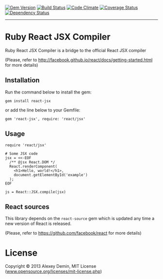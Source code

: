 [![Gem Version](https://badge.fury.io/rb/react-jsx.png)](http://badge.fury.io/rb/react-jsx) [![Build Status](https://secure.travis-ci.org/ademin/react-jsx.png)](http://travis-ci.org/ademin/react-jsx) [![Code Climate](https://codeclimate.com/github/ademin/react-jsx.png)](https://codeclimate.com/github/ademin/react-jsx) [![Coverage Status](https://coveralls.io/repos/ademin/react-jsx/badge.png)](https://coveralls.io/r/ademin/react-jsx) [![Dependency Status](https://gemnasium.com/ademin/react-jsx.png)](https://gemnasium.com/ademin/react-jsx)

***

# Ruby React JSX Compiler

Ruby React JSX Compiler is a bridge to the official React JSX compiler

(Please, refer to http://facebook.github.io/react/docs/getting-started.html for more details)

## Installation

Run the command below to install the gem:

    gem install react-jsx

or add the line below to your Gemfile:

    gem 'react-jsx', require: 'react/jsx'

## Usage

    require 'react/jsx'

    # Some JSX code
    jsx = <<-EOF
      /** @jsx React.DOM */
      React.renderComponent(
        <h1>Hello, world!</h1>,
        document.getElementById('example')
      );
    EOF

    js = React::JSX.compile(jsx)

## React sources

This library depends on the `react-source` gem which is updated any time a new version of React is released.

(Please, refer to https://github.com/facebook/react for more details) 

# License

Copyright &#169; 2013 Alexey Demin, MIT License (www.opensource.org/licenses/mit-license.php)
